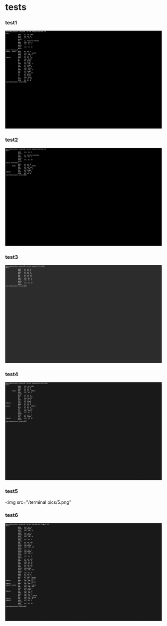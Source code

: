 # tests


 ### test1
<div >
  <img src="/terminal pics/1.png"
<\div>
  
  ### test2
 <div >
  <img src="/terminal pics/2.png"
</div>
  
 ### test3
   <div >
  <img src="/terminal pics/3.png"
</div>
  
 ### test4
 

   <div >
  <img src="/terminal pics/4.png"
</div>
  
  ### test5
  
  
    
  <img src="/terminal pics/5.png"

 
 ### test6 
   <div >
  <img src="/terminal pics/6.png"
</div>
  

 
 
  
  
